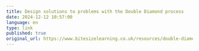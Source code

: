 ```yaml
--- 
title: Design solutions to problems with the Double Diamond process
date: 2024-12-12 10:57:00
language: en
type: link
published: true
original_url: https://www.bitesizelearning.co.uk/resources/double-diamond-design-process-explained
---
```

